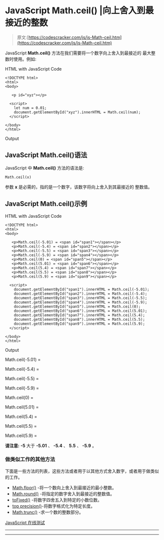 # JavaScript Math.ceil() |向上舍入到最接近的整数

> 原文:[https://codescracker.com/js/js-Math-ceil.htm](https://codescracker.com/js/js-Math-ceil.htm)

JavaScript **Math.ceil()** 方法在我们需要将一个数字向上舍入到最接近的 最大整数时使用。例如:

HTML with JavaScript Code

```
<!DOCTYPE html>
<html>
<body>

   <p id="xyz"></p>

  <script>
    let num = 0.01;
    document.getElementById("xyz").innerHTML = Math.ceil(num);
  </script>

</body>
</html>
```

Output

## JavaScript Math.ceil()语法

JavaScript 中 **Math.ceil()** 方法的语法是:

```
Math.ceil(x)
```

参数 **x** 是必需的，指的是一个数字，该数字将向上舍入到其最接近的 整数值。

## JavaScript Math.ceil()示例

HTML with JavaScript Code

```
<!DOCTYPE html>
<html>
<body>

   <p>Math.ceil(-5.01) = <span id="span1"></span></p>
   <p>Math.ceil(-5.4) = <span id="span2"></span></p>
   <p>Math.ceil(-5.5) = <span id="span3"></span></p>
   <p>Math.ceil(-5.9) = <span id="span4"></span></p>
   <p>Math.ceil(0) = <span id="span5"></span></p>
   <p>Math.ceil(5.01) = <span id="span6"></span></p>
   <p>Math.ceil(5.4) = <span id="span7"></span></p>
   <p>Math.ceil(5.5) = <span id="span8"></span></p>
   <p>Math.ceil(5.9) = <span id="span9"></span></p>

  <script>
    document.getElementById("span1").innerHTML = Math.ceil(-5.01);
    document.getElementById("span2").innerHTML = Math.ceil(-5.4);
    document.getElementById("span3").innerHTML = Math.ceil(-5.5);
    document.getElementById("span4").innerHTML = Math.ceil(-5.9);
    document.getElementById("span5").innerHTML = Math.ceil(0);
    document.getElementById("span6").innerHTML = Math.ceil(5.01);
    document.getElementById("span7").innerHTML = Math.ceil(5.4);
    document.getElementById("span8").innerHTML = Math.ceil(5.5);
    document.getElementById("span9").innerHTML = Math.ceil(5.9);
  </script>

</body>
</html>
```

Output

Math.ceil(-5.01) =

Math.ceil(-5.4) =

Math.ceil(-5.5) =

Math.ceil(-5.9) =

Math.ceil(0) =

Math.ceil(5.01) =

Math.ceil(5.4) =

Math.ceil(5.5) =

Math.ceil(5.9) =

**请注意:** **-5** 大于 **-5.01** 、 **-5.4** 、 **5.5** 、 **-5.9** 。

### 做类似工作的其他方法

下面是一些方法的列表，这些方法或者用于以其他方式舍入数字，或者用于做类似的工作。

*   [Math.floor()](/js/js-Math-floor.htm) -将一个数向上舍入到最接近的最小整数。
*   [Math.round()](/js/js-Math-round.htm) -将指定的数字舍入到最接近的整数值。
*   [toFixed()](/js/js-toFixed-number.htm) -将数字四舍五入到特定的小数位数。
*   [top precision()](/js/js-toPrecision-number.htm)-将数字格式化为特定长度。
*   [Math.trunc()](/js/js-Math-trunc.htm) -求一个数的整数部分。

[JavaScript 在线测试](/exam/showtest.php?subid=6)

* * *

* * *